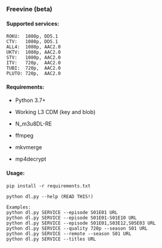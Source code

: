 ### Freevine (beta)

#### Supported services:
    ROKU:  1080p, DD5.1
    CTV:   1080p, DD5.1
    ALL4:  1080p, AAC2.0
    UKTV:  1080p, AAC2.0
    STV:   1080p, AAC2.0
    ITV:   720p,  AAC2.0
    TUBI:  720p,  AAC2.0
    PLUTO: 720p,  AAC2.0

#### Requirements:
* Python 3.7+

* Working L3 CDM (key and blob)

* N_m3u8DL-RE

* ffmpeg

* mkvmerge

* mp4decrypt

#### Usage:
    pip install -r requirements.txt

    python dl.py --help (READ THIS!)

    Examples:
    python dl.py SERVICE --episode S01E01 URL
    python dl.py SERVICE --episode S01E01-S01E10 URL
    python dl.py SERVICE --episode S01E01,S03E12,S05E03 URL
    python dl.py SERVICE --quality 720p --season S01 URL
    python dl.py SERVICE --remote --season S01 URL
    python dl.py SERVICE --titles URL


